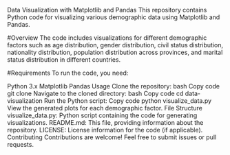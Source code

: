 
Data Visualization with Matplotlib and Pandas This repository contains Python code for visualizing various demographic data using Matplotlib and Pandas.

#Overview The code includes visualizations for different demographic factors such as age distribution, gender distribution, civil status distribution, nationality distribution, population distribution across provinces, and marital status distribution in different countries.

#Requirements To run the code, you need:

Python 3.x Matplotlib Pandas Usage Clone the repository: bash Copy code git clone Navigate to the cloned directory: bash Copy code cd data-visualization Run the Python script: Copy code python visualize_data.py View the generated plots for each demographic factor. File Structure visualize_data.py: Python script containing the code for generating visualizations. README.md: This file, providing information about the repository. LICENSE: License information for the code (if applicable). Contributing Contributions are welcome! Feel free to submit issues or pull requests.

